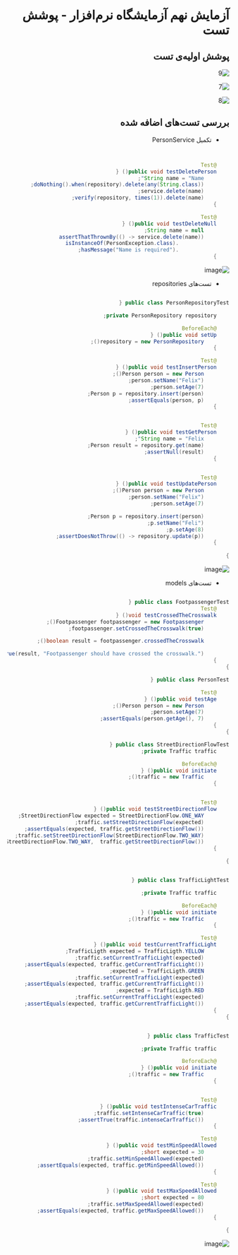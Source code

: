 <div dir="rtl">

# آزمایش نهم آزمایشگاه نرم‌افزار - پوشش تست

## پوشش اولیه‌ی تست


![9](https://github.com/Pooya2002/SoftwareLab_Az9/assets/63359673/edfc7d23-639e-4806-8e31-d1aa6216b0b2)

![7](https://github.com/Pooya2002/SoftwareLab_Az9/assets/63359673/15d9595f-24fd-4716-b27c-d4ad380b99bc)

![8](https://github.com/Pooya2002/SoftwareLab_Az9/assets/63359673/3f4b5576-67a7-4eb5-bfa4-249b1e43a849)

## بررسی تست‌های اضافه شده

* تکمیل PersonService

```java


	@Test
	public void testDeletePerson() {
		String name = "Name";
		doNothing().when(repository).delete(any(String.class));
		service.delete(name);
		verify(repository, times(1)).delete(name);
	}

	@Test
	public void testDeleteNull() {
		String name = null;
		assertThatThrownBy(() -> service.delete(name))
				.isInstanceOf(PersonException.class)
				.hasMessage("Name is required");
	}


```

![image](https://github.com/Pooya2002/SoftwareLab_Az9/assets/63359673/9dbd852e-6d7d-45f2-8523-bc9ac92bf438)

* تست‌های repositories


```java

public class PersonRepositoryTest {

    private PersonRepository repository;

    @BeforeEach
    public void setUp() {
        repository = new PersonRepository();
    }

    @Test
    public void testInsertPerson() {
        Person person = new Person();
        person.setName("Felix");
        person.setAge(7);
        Person p = repository.insert(person);
        assertEquals(person, p);
    }


    @Test
    public void testGetPerson() {
        String name = "Felix";
        Person result = repository.get(name);
        assertNull(result);
    }


    @Test
    public void testUpdatePerson() {
        Person person = new Person();
        person.setName("Felix");
        person.setAge(7);

        Person p = repository.insert(person);
        p.setName("Feli");
        p.setAge(8);
        assertDoesNotThrow(() -> repository.update(p));
    }
    
}

```

![image](https://github.com/Pooya2002/SoftwareLab_Az9/assets/63359673/a6a7ba63-ecbb-4802-8270-bd009d4ca163)

* تست‌های models

```java

public class FootpassengerTest {
    @Test
    void testCrossedTheCrosswalk() {
        Footpassenger footpassenger = new Footpassenger();
        footpassenger.setCrossedTheCrosswalk(true);

        boolean result = footpassenger.crossedTheCrosswalk();

        assertTrue(result, "Footpassenger should have crossed the crosswalk.");
    }
}

public class PersonTest {

    @Test
    public void testAge() {
        Person person = new Person();
        person.setAge(7);
        assertEquals(person.getAge(), 7);
    }
}

public class StreetDirectionFlowTest {
    private Traffic traffic;

    @BeforeEach
    public void initiate() {
        traffic = new Traffic();
    }


    @Test
    public void testStreetDirectionFlow() {
        StreetDirectionFlow expected = StreetDirectionFlow.ONE_WAY;
        traffic.setStreetDirectionFlow(expected);
        assertEquals(expected, traffic.getStreetDirectionFlow());
        traffic.setStreetDirectionFlow(StreetDirectionFlow.TWO_WAY);
        assertEquals(StreetDirectionFlow.TWO_WAY,  traffic.getStreetDirectionFlow());
    }

}


public class TrafficLightTest {

    private Traffic traffic;

    @BeforeEach
    public void initiate() {
        traffic = new Traffic();
    }

    @Test
    public void testCurrentTrafficLight() {
        TrafficLigth expected = TrafficLigth.YELLOW;
        traffic.setCurrentTrafficLight(expected);
        assertEquals(expected, traffic.getCurrentTrafficLight());
        expected = TrafficLigth.GREEN;
        traffic.setCurrentTrafficLight(expected);
        assertEquals(expected, traffic.getCurrentTrafficLight());
        expected = TrafficLigth.RED;
        traffic.setCurrentTrafficLight(expected);
        assertEquals(expected, traffic.getCurrentTrafficLight());
    }
}


public class TrafficTest {

    private Traffic traffic;

    @BeforeEach
    public void initiate() {
        traffic = new Traffic();
    }


    @Test
    public void testIntenseCarTraffic() {
        traffic.setIntenseCarTraffic(true);
        assertTrue(traffic.intenseCarTraffic());
    }

    @Test
    public void testMinSpeedAllowed() {
        short expected = 30;
        traffic.setMinSpeedAllowed(expected);
        assertEquals(expected, traffic.getMinSpeedAllowed());
    }

    @Test
    public void testMaxSpeedAllowed() {
        short expected = 80;
        traffic.setMaxSpeedAllowed(expected);
        assertEquals(expected, traffic.getMaxSpeedAllowed());
    }

}

```

![image](https://github.com/Pooya2002/SoftwareLab_Az9/assets/63359673/af5eb577-4f55-4162-a848-60f83ec0c9bd)


</div>
